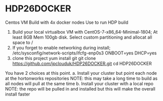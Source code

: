 # HDP26DOCKER
Centos VM Build with 4x docker nodes
Use to run HDP build

1. Build your local virtualbox VM with CentOS-7-x86_64-Minimal-1804;
   At least 8GB Mem
   100gb disk. Select custom partitioning and allocat all space to /
2. If you forget to enable networking during install; 
/etc/sysconfig/network-scripts/ifcfg-enp0s3
ONBOOT=yes
DHCP=yes
3. clone this project
  yum install git
  git clone https://github.com/jpclouduk/HDP26DOCKER.git
  cd HDP26DOCKER
  
You have 2 choices at this point.
  a. Install your cluster but point each node at the hortonworks repositories
     NOTE: this may take a long time to build as all nodes will pull at the same time
  b. Install your cluster with a local repo
     NOTE: the repo will be pulled in and installed but this will make the overall install faster


